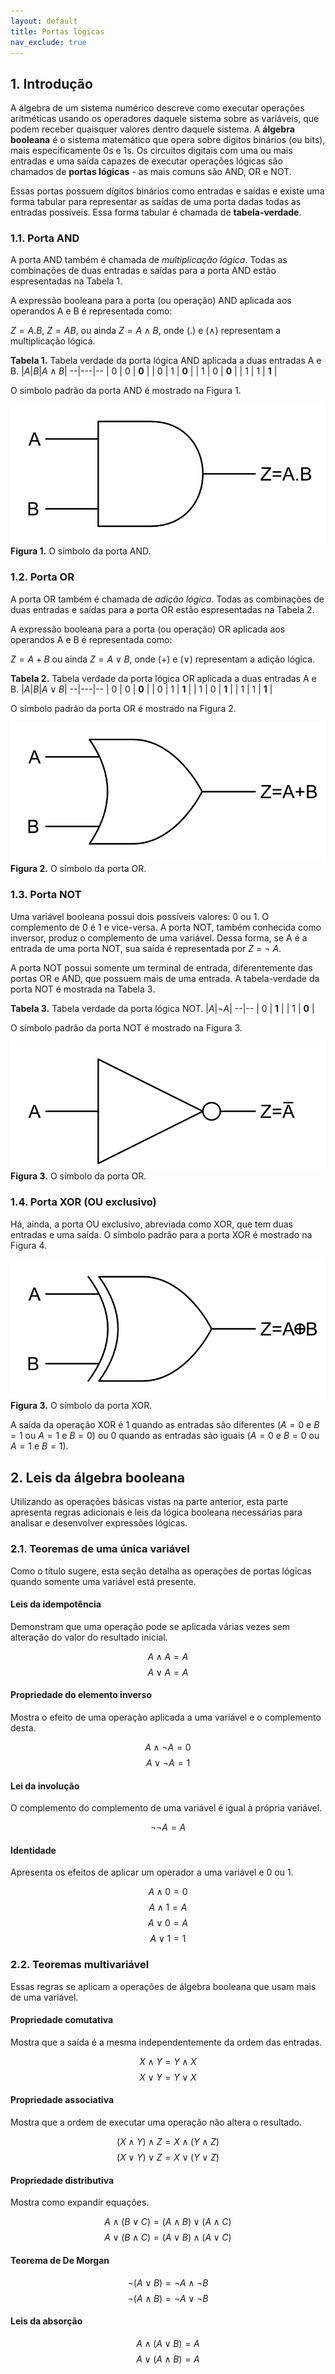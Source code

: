 ```yaml
---
layout: default
title: Portas lógicas
nav_exclude: true
---
```

<script type="text/x-mathjax-config">
  MathJax.Hub.Config({tex2jax: {inlineMath: [['$','$'], ['\\(','\\)']]}});
</script>
<script async src="https://cdn.jsdelivr.net/npm/mathjax@2/MathJax.js?config=TeX-AMS-MML_CHTML"></script>

## 1. Introdução

A álgebra de um sistema numérico descreve como executar operações aritméticas usando os operadores daquele sistema sobre as variáveis, que podem receber quaisquer valores dentro daquele sistema. A **álgebra booleana** é o sistema matemático que opera sobre dígitos binários (ou bits), mais especificamente 0s e 1s. Os circuitos digitais com uma ou mais entradas e uma saída capazes de executar operações lógicas são chamados de **portas lógicas** - as mais comuns são AND, OR e NOT.

Essas portas possuem dígitos binários como entradas e saídas e existe uma forma tabular para representar as saídas de uma porta dadas todas as entradas possíveis. Essa forma tabular é chamada de **tabela-verdade**. 

### 1.1. Porta AND

A porta AND também é chamada de *multiplicação lógica*.
Todas as combinações de duas entradas e saídas para a porta AND estão espresentadas na Tabela 1. 

A expressão booleana para a porta (ou operação) AND aplicada aos operandos A e B é representada como:

$Z = A.B$, $Z = AB$, ou ainda $Z = A \wedge B$, onde (.) e ($\wedge$) representam a multiplicação lógica.

**Tabela 1.** Tabela verdade da porta lógica AND aplicada a duas entradas A e B.
|$A$|$B$|$A \wedge B$|
--|---|--
| 0 | 0 | **0** |
| 0 | 1 | **0** |
| 1 | 0 | **0** |
| 1 | 1 | **1** |

O símbolo padrão da porta AND é mostrado na Figura 1.

![Porta AND](/content/images/and-2.png "Porta AND")
**Figura 1.** O símbolo da porta AND.

### 1.2. Porta OR

A porta OR também é chamada de *adição lógica*.
Todas as combinações de duas entradas e saídas para a porta OR estão espresentadas na Tabela 2. 

A expressão booleana para a porta (ou operação) OR aplicada aos operandos A e B é representada como:

$Z = A+B$ ou ainda $Z = A \vee B$, onde (+) e ($\vee$) representam a adição lógica.

**Tabela 2.** Tabela verdade da porta lógica OR aplicada a duas entradas A e B.
|$A$|$B$|$A \vee B$|
--|---|--
| 0 | 0 | **0** |
| 0 | 1 | **1** |
| 1 | 0 | **1** |
| 1 | 1 | **1** |

O símbolo padrão da porta OR é mostrado na Figura 2.

![Porta OR](/content/images/or-2.png "Porta OR")
**Figura 2.** O símbolo da porta OR.

### 1.3. Porta NOT

Uma variável booleana possui dois possíveis valores: 0 ou 1. O complemento de 0 é 1 e vice-versa. A porta NOT, também conhecida como inversor, produz o complemento de uma variável. Dessa forma, se A é a entrada de uma porta NOT, sua saída é representada por *Z = $\neg$ A*.

A porta NOT possui somente um terminal de entrada, diferentemente das portas OR e AND, que possuem mais de uma entrada. A tabela-verdade da porta NOT é mostrada na Tabela 3.

**Tabela 3.** Tabela verdade da porta lógica NOT.
|$A$|$\neg A$|
--|--
| 0 | **1** |
| 1 | **0** |

O símbolo padrão da porta NOT é mostrado na Figura 3.

![Porta OR](/content/images/not-gate.png "Porta OR")
**Figura 3.** O símbolo da porta OR.

### 1.4. Porta XOR (OU exclusivo)

Há, ainda, a porta OU exclusivo, abreviada como XOR, que tem duas entradas e uma saída. O símbolo padrão para a porta XOR é mostrado na Figura 4.

![Porta OR](/content/images/xor-gate.png "Porta OR")
**Figura 3.** O símbolo da porta XOR.

A saída da operação XOR é 1 quando as entradas são diferentes ($A = 0$ e $B = 1$ ou $A = 1$ e $B = 0$) ou 0 quando as entradas são iguais ($A = 0$ e $B = 0$ ou $A = 1$ e $B = 1$).

## 2. Leis da álgebra booleana

Utilizando as operações básicas vistas na parte anterior, esta parte apresenta regras adicionais e leis da lógica booleana necessárias para analisar e desenvolver expressões lógicas.

### 2.1. Teoremas de uma única variável

Como o título sugere, esta seção detalha as operações de portas lógicas quando somente uma variável está presente.

#### **Leis da idempotência**

Demonstram que uma operação pode se aplicada várias vezes sem alteração do valor do resultado inicial.

$$
A \wedge A = A
$$
$$
A \vee A = A
$$

#### **Propriedade do elemento inverso**

Mostra o efeito de uma operação aplicada a uma variável e o complemento desta.

$$
A \wedge \neg A = 0
$$
$$
A \vee \neg A = 1
$$

#### **Lei da involução**

O complemento do complemento de uma variável é igual à própria variável.

$$
\neg \neg A = A
$$

#### **Identidade**

Apresenta os efeitos de aplicar um operador a uma variável e 0 ou 1.

$$
A \wedge 0 = 0
$$
$$
A \wedge 1 = A
$$
$$
A \vee 0 = A
$$
$$
A \vee 1 = 1
$$

### 2.2. Teoremas multivariável

Essas regras se aplicam a operações de álgebra booleana que usam mais de uma variável. 

#### **Propriedade comutativa**

Mostra que a saída é a mesma independentemente da ordem das entradas.

$$
X \wedge Y = Y \wedge X
$$
$$
X \vee Y = Y \vee X
$$

#### **Propriedade associativa**

Mostra que a ordem de executar uma operação não altera o resultado.

$$
(X \wedge Y) \wedge Z = X \wedge (Y \wedge Z)
$$
$$
(X \vee Y) \vee Z = X \vee (Y \vee Z)
$$

#### **Propriedade distributiva**

Mostra como expandir equações.

$$
A \wedge (B \vee C) = (A \wedge B) \vee (A \wedge C)
$$
$$
A \vee (B \wedge C) = (A \vee B) \wedge (A \vee C)
$$

#### **Teorema de De Morgan**

$$
\neg (A \vee B) = \neg A \wedge \neg B
$$
$$
\neg (A \wedge B) = \neg A \vee \neg B
$$

#### **Leis da absorção**

$$
A \wedge (A \vee B) = A
$$
$$
A \vee (A \wedge B) = A
$$